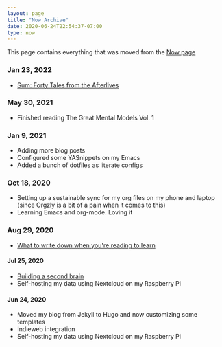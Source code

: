 ```yaml
---
layout: page
title: "Now Archive"
date: 2020-06-24T22:54:37-07:00
type: now
---
```

This page contains everything that was moved from the [Now page](https://rrajath.com/now/)

### Jan 23, 2022
* [Sum: Forty Tales from the Afterlives](https://www.goodreads.com/book/show/4948826-sum?ac=1&from_search=true&qid=4nUZPNXCOw&rank=1)

### May 30, 2021
* Finished reading The Great Mental Models Vol. 1

### Jan 9, 2021
* Adding more blog posts
* Configured some YASnippets on my Emacs
* Added a bunch of dotfiles as literate configs

### Oct 18, 2020
* Setting up a sustainable sync for my org files on my phone and laptop (since Orgzly is a bit of a pain when it comes to this)
* Learning Emacs and org-mode. Loving it

### Aug 29, 2020
* [What to write down when you're reading to learn](https://acesounderglass.com/2020/06/10/what-to-write-down-when-youre-reading-to-learn/)

#### Jul 25, 2020
* [Building a second brain](https://maggieappleton.com/basb/)
* Self-hosting my data using Nextcloud on my Raspberry Pi

#### Jun 24, 2020
* Moved my blog from Jekyll to Hugo and now customizing some templates
* Indieweb integration
* Self-hosting my data using Nextcloud on my Raspberry Pi
